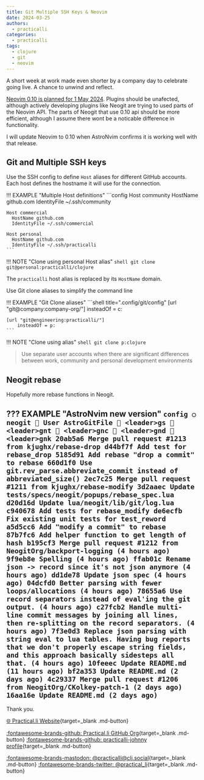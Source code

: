 ```yaml
---
title: Git Multiple SSH Keys & Neovim
date: 2024-03-25
authors:
  - practicalli
categories:
  - practicalli
tags:
  - clojure
  - git
  - neovim
---
```



A short week at work made even shorter by a company day to celebrate going live.  A chance to unwind and reflect.

[Neovim 0.10 is planned for 1 May 2024](https://github.com/neovim/neovim/milestones).  Plugins should be unafected, although actively developing plugins like Neogit are trying to used parts of the Neovim API.  The parts of Neogit that use 0.10 api should be more efficient, although I assume there wont be a noticable difference in functionality.

I will update Neovim to 0.10 when AstroNvim confirms it is working well with that release.


<!-- more -->


## Git and Multiple SSH keys

Use the SSH config to define `Host` aliases for different GitHub accounts.  Each host defines the hostname it will use for the connection.

!!! EXAMPLE "Multiple Host definitions"
    ```config
    Host community
      HostName github.com
      IdentityFile ~/.ssh/community

    Host commercial
      HostName github.com
      IdentityFile ~/.ssh/commercial

    Host personal
      HostName github.com
      IdentityFile ~/.ssh/practicalli
    ```

!!! NOTE "Clone using personal Host alias"
    ```shell
    git clone git@personal:practicalli/clojure
    ```

The `practicalli` host alias is replaced by its `HostName` domain.

Use Git clone aliases to simplify the command line


!!! EXAMPLE "Git Clone aliases"
    ```shell title=".config/git/config"
    [url "git@company:company-org/"]
        insteadOf = c:

    [url "git@engineering:practicalli/"]
        insteadOf = p:
    ```

!!! NOTE "Clone using alias"
    ```shell
    git clone p:clojure
    ```

> Use separate user accounts when there are significant differences between work, community and personal development environments

## Neogit rebase

Hopefully more rebase functions in Neogit.

??? EXAMPLE "AstroNvim new version"
    ```config
    ○ neogit  User AstroGitFile  <leader>gs  <leader>gnt  <leader>gnc  <leader>gnd  <leader>gnk
        20ab5a6 Merge pull request #1213 from kjughx/rebase-drop
        d44bf7f Add test for rebase_drop
        5185d91 Add rebase "drop a commit" to rebase
        660d1f0 Use git.rev_parse.abbreviate_commit instead of abbreviated_size()
        2ec7c25 Merge pull request #1211 from kjughx/rebase-modify
        3d2aaec Update tests/specs/neogit/popups/rebase_spec.lua
        d20d16d Update lua/neogit/lib/git/log.lua
        c940678 Add tests for rebase_modify
        de6ecfb Fix existing unit tests for test_reword
        a5d5cc6 Add "modify a commit" to rebase
        87b7fc6 Add helper function to get length of hash
        b195cf3 Merge pull request #1212 from NeogitOrg/backport-logging (4 hours ago)
        9f9eb8e Spelling (4 hours ago)
        ffab01c Rename json -> record since it's not json anymore (4 hours ago)
        dd1de78 Update json spec (4 hours ago)
        04dcfd0 Better parsing with fewer loops/allocations (4 hours ago)
        78655a6 Use record separators instead of eval'ing the git output. (4 hours ago)
        c27fcb2 Handle multi-line commit messages by joining all lines, then re-splitting on the record separators. (4 hours ago)
        7f3e0d3 Replace json parsing with string eval to lua tables. Having bug reports that we don't properly escape string fields, and this approach basically sidesteps all that. (4 hours ago)
        10feeec Update README.md (11 hours ago)
        bf2a353 Update README.md (2 days ago)
        4c29337 Merge pull request #1206 from NeogitOrg/CKolkey-patch-1 (2 days ago)
        16aa16e Update README.md (2 days ago)
    ```
---
Thank you.

[:globe_with_meridians: Practical.li Website](https://practical.li){target=_blank .md-button}

[:fontawesome-brands-github: Practical.li GitHub Org](https://github.com/practicalli){target=_blank .md-button}
[:fontawesome-brands-github: practicalli-johnny profile](https://github.com/practicalli-johnny){target=_blank .md-button}

[:fontawesome-brands-mastodon: @practicalli@clj.social](https://clj.social/@practicalli){target=_blank .md-button}
[:fontawesome-brands-twitter: @practical_li](https://twitter.com/practcial_li){target=_blank .md-button}
